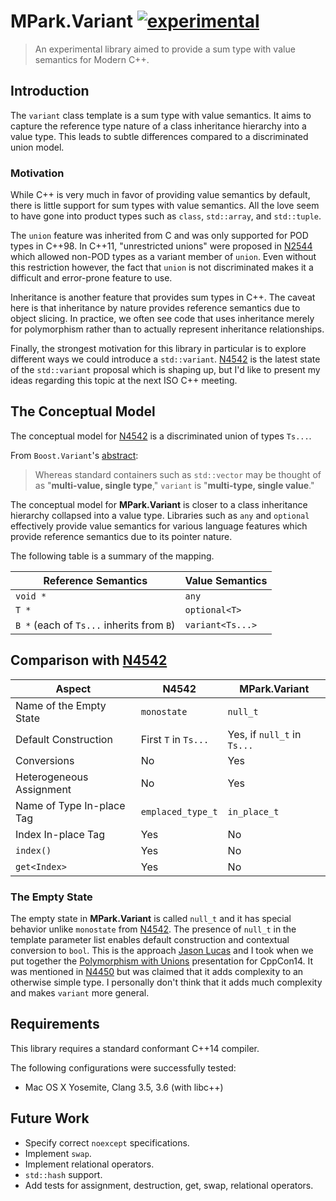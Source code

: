 # MPark.Variant [![experimental]](http://github.com/badges/stability-badges)

[experimental]: http://badges.github.io/stability-badges/dist/experimental.svg

> An experimental library aimed to provide a sum type with value semantics for
> Modern C++.

## Introduction

The `variant` class template is a sum type with value semantics. It aims to
capture the reference type nature of a class inheritance hierarchy into a value
type. This leads to subtle differences compared to a discriminated union model.

### Motivation

While C++ is very much in favor of providing value semantics by default, there
is little support for sum types with value semantics. All the love seem to
have gone into product types such as `class`, `std::array`, and `std::tuple`.

The `union` feature was inherited from C and was only supported for POD types
in C++98. In C++11, "unrestricted unions" were proposed in [N2544] which
allowed non-POD types as a variant member of `union`. Even without this
restriction however, the fact that `union` is not discriminated makes it a
difficult and error-prone feature to use.

Inheritance is another feature that provides sum types in C++. The caveat here
is that inheritance by nature provides reference semantics due to object
slicing. In practice, we often see code that uses inheritance merely for
polymorphism rather than to actually represent inheritance relationships.

Finally, the strongest motivation for this library in particular is to explore
different ways we could introduce a `std::variant`. [N4542] is the latest state
of the `std::variant` proposal which is shaping up, but I'd like to present my
ideas regarding this topic at the next ISO C++ meeting.

[N2544]: http://www.open-std.org/jtc1/sc22/wg21/docs/papers/2008/n2544.pdf
[N4542]: http://www.open-std.org/jtc1/sc22/wg21/docs/papers/2015/n4542.pdf

## The Conceptual Model

The conceptual model for [N4542] is a discriminated union of types `Ts...`.

From `Boost.Variant`'s [abstract]:

[abstract]: http://www.boost.org/doc/libs/1_58_0/doc/html/variant.html#variant.abstract

> Whereas standard containers such as `std::vector` may be thought of as
> "__multi-value, single type__," `variant` is "__multi-type, single value__."

The conceptual model for __MPark.Variant__ is closer to a class inheritance
hierarchy collapsed into a value type. Libraries such as `any` and `optional`
effectively provide value semantics for various language features which provide
reference semantics due to its pointer nature.

The following table is a summary of the mapping.

| Reference Semantics                       | Value Semantics        |
|-------------------------------------------|------------------------|
| `void *`                                  | `any`                  |
| `T *`                                     | `optional<T>`          |
| `B *` (each of `Ts...` inherits from `B`) | `variant<Ts...>`       |

## Comparison with [N4542]

| Aspect                    | N4542                | MPark.Variant               |
|---------------------------|----------------------|-----------------------------|
| Name of the Empty State   | `monostate`          | `null_t`                    |
| Default Construction      | First `T` in `Ts...` | Yes, if `null_t` in `Ts...` |
| Conversions               | No                   | Yes                         |
| Heterogeneous Assignment  | No                   | Yes                         |
| Name of Type In-place Tag | `emplaced_type_t`    | `in_place_t`                |
| Index In-place Tag        | Yes                  | No                          |
| `index()`                 | Yes                  | No                          |
| `get<Index>`              | Yes                  | No                          |

### The Empty State

The empty state in __MPark.Variant__ is called `null_t` and it has special
behavior unlike `monostate` from [N4542]. The presence of `null_t` in the
template parameter list enables default construction and contextual conversion
to `bool`. This is the approach [Jason Lucas] and I took when we put together
the [Polymorphism with Unions] presentation for CppCon14. It was mentioned in
[N4450] but was claimed that it adds complexity to an otherwise simple type.
I personally don't think that it adds much complexity and makes `variant` more
general.

[Jason Lucas]: https://github.com/JasonL9000
[Polymorphism with Unions]: https://www.youtube.com/watch?v=uii2AfiMA0o
[N4450]: http://www.open-std.org/jtc1/sc22/wg21/docs/papers/2015/n4450.pdf

## Requirements

This library requires a standard conformant C++14 compiler.

The following configurations were successfully tested:

* Mac OS X Yosemite, Clang 3.5, 3.6 (with libc++)

## Future Work

* Specify correct `noexcept` specifications.
* Implement `swap`.
* Implement relational operators.
* `std::hash` support.
* Add tests for assignment, destruction, get, swap, relational operators.
